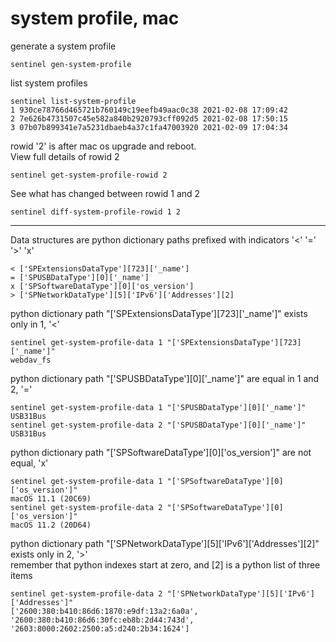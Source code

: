 # system profile, mac  

generate a system profile  
```
sentinel gen-system-profile  
```

list system profiles  
```
sentinel list-system-profile
1 930ce78766d465721b760149c19eefb49aac0c38 2021-02-08 17:09:42
2 7e626b4731507c45e582a840b2920793cff092d5 2021-02-08 17:50:15
3 07b07b899341e7a5231dbaeb4a37c1fa47003920 2021-02-09 17:04:34
```

rowid '2' is after mac os upgrade and reboot.  
View full details of rowid 2
```
sentinel get-system-profile-rowid 2
```

See what has changed between rowid 1 and 2
```
sentinel diff-system-profile-rowid 1 2
```

---

Data structures are python dictionary paths prefixed with indicators '<' '=' '>' 'x'    
```
< ['SPExtensionsDataType'][723]['_name']
= ['SPUSBDataType'][0]['_name']
x ['SPSoftwareDataType'][0]['os_version']
> ['SPNetworkDataType'][5]['IPv6']['Addresses'][2]
```


python dictionary path "['SPExtensionsDataType'][723]['_name']" exists only in 1, '<'
```
sentinel get-system-profile-data 1 "['SPExtensionsDataType'][723]['_name']"
webdav_fs
```


python dictionary path "['SPUSBDataType'][0]['_name']" are equal in 1 and 2, '='
```
sentinel get-system-profile-data 1 "['SPUSBDataType'][0]['_name']"
USB31Bus
sentinel get-system-profile-data 2 "['SPUSBDataType'][0]['_name']"
USB31Bus
```


python dictionary path "['SPSoftwareDataType'][0]['os_version']" are not equal, 'x'
```
sentinel get-system-profile-data 1 "['SPSoftwareDataType'][0]['os_version']"
macOS 11.1 (20C69)
sentinel get-system-profile-data 2 "['SPSoftwareDataType'][0]['os_version']"
macOS 11.2 (20D64)
```


python dictionary path "['SPNetworkDataType'][5]['IPv6']['Addresses'][2]" exists only in 2, '>'    
remember that python indexes start at zero, and [2] is a python list of three items     
```
sentinel get-system-profile-data 2 "['SPNetworkDataType'][5]['IPv6']['Addresses']"
['2600:380:b410:86d6:1870:e9df:13a2:6a0a', '2600:380:b410:86d6:30fc:eb8b:2d44:743d', '2603:8000:2602:2500:a5:d240:2b34:1624']
```



